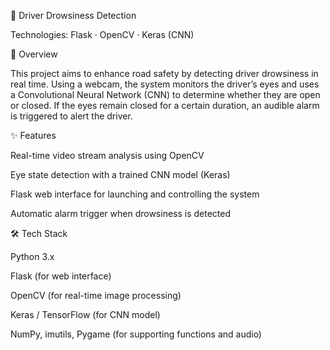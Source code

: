 🚗 Driver Drowsiness Detection

Technologies: Flask · OpenCV · Keras (CNN)

🧠 Overview

This project aims to enhance road safety by detecting driver drowsiness in real time.
Using a webcam, the system monitors the driver’s eyes and uses a Convolutional Neural Network (CNN) to determine whether they are open or closed.
If the eyes remain closed for a certain duration, an audible alarm is triggered to alert the driver.

✨ Features

Real-time video stream analysis using OpenCV

Eye state detection with a trained CNN model (Keras)

Flask web interface for launching and controlling the system

Automatic alarm trigger when drowsiness is detected

🛠️ Tech Stack

Python 3.x

Flask (for web interface)

OpenCV (for real-time image processing)

Keras / TensorFlow (for CNN model)

NumPy, imutils, Pygame (for supporting functions and audio)
